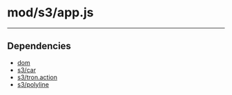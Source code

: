 # mod/s3/app.js

----

## Dependencies
* [dom](dom.md)
* [s3/car](s3/car.md)
* [s3/tron.action](s3/tron.action.md)
* [s3/polyline](s3/polyline.md)